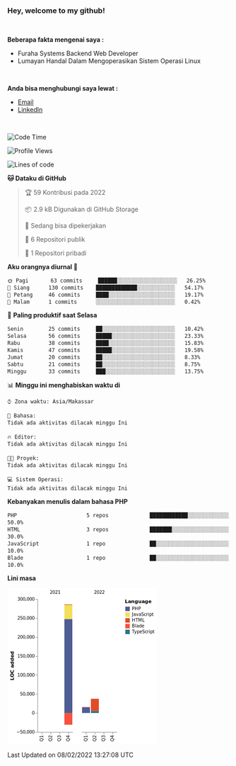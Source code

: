 <h3>Hey, welcome to my github!</h3>

<br>

<p><strong>Beberapa fakta mengenai saya :</strong></p>

<ul>
  <li>Furaha Systems Backend Web Developer</li>
  <li>Lumayan Handal Dalam Mengoperasikan Sistem Operasi Linux</li>
</ul>

<br>

<p><strong>Anda bisa menghubungi saya lewat :</strong></p>

<ul>
  <li><a href="mailto:renaldiapriyanto419@gmail.com">Email</a></li>
  <li><a href="https://www.linkedin.com/in/renaldi-kadang-314314206/">LinkedIn</a></li>
</ul>

<br>

<!--START_SECTION:waka-->
![Code Time](http://img.shields.io/badge/Code%20Time-15%20mins-blue)

![Profile Views](http://img.shields.io/badge/Profil%20dilihat-51-blue)

![Lines of code](https://img.shields.io/badge/Sejak%20Hello%20World%20aku%20telah%20menulis-304%20Thousand%20baris%20kode-blue)

**🐱 Dataku di GitHub** 

> 🏆 59 Kontribusi pada 2022
 > 
> 📦 2.9 kB Digunakan di GitHub Storage 
 > 
> 💼 Sedang bisa dipekerjakan
 > 
> 📜 6 Repositori publik 
 > 
> 🔑 1 Repositori pribadi 
 > 
**Aku orangnya diurnal 🐤** 

```text
🌞 Pagi       63 commits     ██████░░░░░░░░░░░░░░░░░░░   26.25% 
🌆 Siang      130 commits    █████████████░░░░░░░░░░░░   54.17% 
🌃 Petang     46 commits     ████░░░░░░░░░░░░░░░░░░░░░   19.17% 
🌙 Malam      1 commits      ░░░░░░░░░░░░░░░░░░░░░░░░░   0.42%

```
📅 **Paling produktif saat Selasa** 

```text
Senin        25 commits     ██░░░░░░░░░░░░░░░░░░░░░░░   10.42% 
Selasa       56 commits     █████░░░░░░░░░░░░░░░░░░░░   23.33% 
Rabu         38 commits     ████░░░░░░░░░░░░░░░░░░░░░   15.83% 
Kamis        47 commits     █████░░░░░░░░░░░░░░░░░░░░   19.58% 
Jumat        20 commits     ██░░░░░░░░░░░░░░░░░░░░░░░   8.33% 
Sabtu        21 commits     ██░░░░░░░░░░░░░░░░░░░░░░░   8.75% 
Minggu       33 commits     ███░░░░░░░░░░░░░░░░░░░░░░   13.75%

```


📊 **Minggu ini menghabiskan waktu di** 

```text
⌚︎ Zona waktu: Asia/Makassar

💬 Bahasa: 
Tidak ada aktivitas dilacak minggu Ini

🔥 Editor: 
Tidak ada aktivitas dilacak minggu Ini

🐱‍💻 Proyek: 
Tidak ada aktivitas dilacak minggu Ini

💻 Sistem Operasi: 
Tidak ada aktivitas dilacak minggu Ini

```

**Kebanyakan menulis dalam bahasa PHP** 

```text
PHP                      5 repos             ████████████░░░░░░░░░░░░░   50.0% 
HTML                     3 repos             ███████░░░░░░░░░░░░░░░░░░   30.0% 
JavaScript               1 repo              ██░░░░░░░░░░░░░░░░░░░░░░░   10.0% 
Blade                    1 repo              ██░░░░░░░░░░░░░░░░░░░░░░░   10.0%

```


**Lini masa**

![Chart not found](https://raw.githubusercontent.com/Sylent-Sys/Sylent-Sys/main/charts/bar_graph.png) 


 Last Updated on 08/02/2022 13:27:08 UTC
<!--END_SECTION:waka-->
